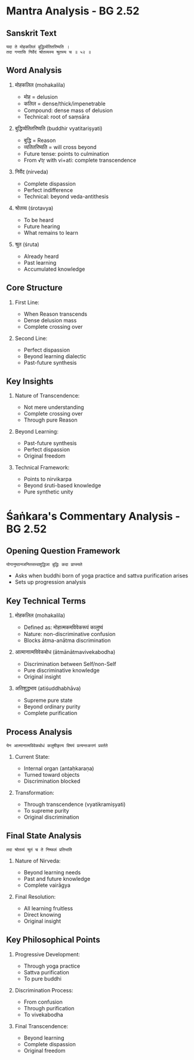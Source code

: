 # Mantra Analysis - BG 2.52

## Sanskrit Text
```sanskrit
यदा ते मोहकलिलं बुद्धिर्व्यतितरिष्यति ।
तदा गन्तासि निर्वेदं श्रोतव्यस्य श्रुतस्य च ॥ ५२ ॥
```

## Word Analysis
1. मोहकलिल (mohakalila)
   - मोह = delusion
   - कलिल = dense/thick/impenetrable
   - Compound: dense mass of delusion
   - Technical: root of saṃsāra

2. बुद्धिर्व्यतितरिष्यति (buddhir vyatitariṣyati)
   - बुद्धि = Reason
   - व्यतितरिष्यति = will cross beyond
   - Future tense: points to culmination
   - From √tṛ with vi+ati: complete transcendence

3. निर्वेद (nirveda)
   - Complete dispassion
   - Perfect indifference
   - Technical: beyond veda-antithesis

4. श्रोतव्य (śrotavya)
   - To be heard
   - Future hearing
   - What remains to learn

5. श्रुत (śruta)
   - Already heard
   - Past learning
   - Accumulated knowledge

## Core Structure
1. First Line:
   - When Reason transcends
   - Dense delusion mass
   - Complete crossing over

2. Second Line:
   - Perfect dispassion
   - Beyond learning dialectic
   - Past-future synthesis

## Key Insights
1. Nature of Transcendence:
   - Not mere understanding
   - Complete crossing over
   - Through pure Reason

2. Beyond Learning:
   - Past-future synthesis
   - Perfect dispassion
   - Original freedom

3. Technical Framework:
   - Points to nirvikarpa
   - Beyond śruti-based knowledge
   - Pure synthetic unity

# Śaṅkara's Commentary Analysis - BG 2.52

## Opening Question Framework
```sanskrit
योगानुष्ठानजनितसत्त्वशुद्धिजा बुद्धिः कदा प्राप्स्यते
```
- Asks when buddhi born of yoga practice and sattva purification arises
- Sets up progression analysis

## Key Technical Terms

1. मोहकलिल (mohakalila)
   - Defined as: मोहात्मकमविवेकरूपं कालुष्यं
   - Nature: non-discriminative confusion
   - Blocks ātma-anātma discrimination

2. आत्मानात्मविवेकबोध (ātmānātmavivekabodha)
   - Discrimination between Self/non-Self
   - Pure discriminative knowledge
   - Original insight

3. अतिशुद्धभाव (atiśuddhabhāva)
   - Supreme pure state
   - Beyond ordinary purity
   - Complete purification

## Process Analysis
```sanskrit
येन आत्मानात्मविवेकबोधं कलुषीकृत्य विषयं प्रत्यन्तःकरणं प्रवर्तते
```
1. Current State:
   - Internal organ (antaḥkaraṇa)
   - Turned toward objects
   - Discrimination blocked

2. Transformation:
   - Through transcendence (vyatikramiṣyati)
   - To supreme purity
   - Original discrimination

## Final State Analysis
```sanskrit
तदा श्रोतव्यं श्रुतं च ते निष्फलं प्रतिभाति
```
1. Nature of Nirveda:
   - Beyond learning needs
   - Past and future knowledge
   - Complete vairāgya

2. Final Resolution:
   - All learning fruitless
   - Direct knowing
   - Original insight

## Key Philosophical Points

1. Progressive Development:
   - Through yoga practice
   - Sattva purification
   - To pure buddhi

2. Discrimination Process:
   - From confusion
   - Through purification
   - To vivekabodha

3. Final Transcendence:
   - Beyond learning
   - Complete dispassion
   - Original freedom
